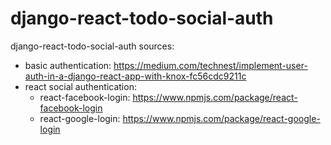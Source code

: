 # django-react-todo-social-auth

django-react-todo-social-auth
sources:

- basic authentication: https://medium.com/technest/implement-user-auth-in-a-django-react-app-with-knox-fc56cdc9211c
- react social authentication:
  - react-facebook-login: https://www.npmjs.com/package/react-facebook-login
  - react-google-login: https://www.npmjs.com/package/react-google-login
